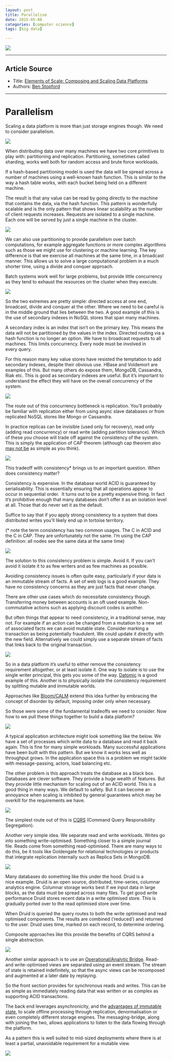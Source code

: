 ```yaml
---
layout: post
title: Parallelism 
date: 2015-05-08
categories: [computer science]
tags: [big data]

---
```


[![](http://sungsoo.github.com/images/scaling_data.png)](http://sungsoo.github.com/images/scaling_data.png)

---
## Article Source

* Title: [Elements of Scale: Composing and Scaling Data Platforms](http://www.benstopford.com/2015/04/28/elements-of-scale-composing-and-scaling-data-platforms/)
* Authors: [Ben Stopford](http://www.benstopford.com)

---

# Parallelism

Scaling a data platform is more than just storage engines though. We
need to consider parallelism.

![](http://sungsoo.github.com/images/Slide27.png)

When distributing data over many machines we have two core primitives to
play with: partitioning and replication. Partitioning, sometimes called
sharding, works well both for random access and brute force workloads.

If a hash-based partitioning model is used the data will be spread
across a number of machines using a well-known hash function. This is
similar to the way a hash table works, with each bucket being held on a
different machine.

The result is that any value can be read by going directly to the
machine that contains the data, via the hash function. This pattern
is wonderfully scalable and is the only pattern that
shows linear scalability as the number of client requests increases.
Requests are isolated to a single machine. Each one will be served
by just a single machine in the cluster.

![](http://sungsoo.github.com/images/Slide28.png)

We can also use partitioning to provide parallelism over batch
computations, for example aggregate functions or more complex algorithms
such as those we might use for clustering or machine learning. The key
difference is that we exercise all machines at the same time, in a
broadcast manner. This allows us to solve a large computational problem
in a much shorter time, using a divide and conquer approach.

Batch systems work well for large problems, but provide little
concurrency as they tend to exhaust the resources on the cluster when
they execute.

![](http://sungsoo.github.com/images/Slide29.png)

So the two extremes are pretty simple: directed access at one end,
broadcast, divide and conquer at the other. Where we need to be careful
is in the middle ground that lies between the two. A good example of
this is the use of secondary indexes in NoSQL stores that span many
machines.

A secondary index is an index that isn’t on the primary key. This means
the data will not be partitioned by the values in the index. Directed
routing via a hash function is no longer an option. We have to broadcast
requests to all machines. This limits concurrency. Every node must
be involved in every query.

For this reason many key value stores have resisted the temptation to
add secondary indexes, despite their obvious use. HBase and Voldemort
are examples of this. But many others do expose them, MongoDB,
Cassandra, Riak etc. This is good as secondary indexes are useful. But
it’s important to understand the effect they will have on the overall
concurrency of the system.

![](http://sungsoo.github.com/images/Slide30.png)

The route out of this concurrency bottleneck is replication. You’ll
probably be familiar with replication either from using async slave
databases or from replicated NoSQL stores like Mongo or Cassandra.

In practice replicas can be invisible (used only for recovery), read
only (adding read concurrency) or read write (adding partition
tolerance). Which of these you choose will trade off against the
consistency of the system. This is simply the application of CAP theorem
(although cap theorem also [may not
be](http://blog.thislongrun.com/2015/04/cap-availability-high-availability-and_16.html)
as simple as you think).

![](http://sungsoo.github.com/images/Slide31.png)

This tradeoff with consistency\* brings us to an important question.
When does consistency matter?

Consistency is expensive. In the database world ACID is guaranteed by
serialisability. This is essentially ensuring that all operations appear
to occur in sequential order.  It turns out to be a pretty expensive
thing. In fact it’s prohibitive enough that many databases don’t offer
it as an isolation level at all. Those that do never set it as the
default.

Suffice to say that if you apply strong consistency to a system that
does distributed writes you’ll likely end up in tortoise territory.

(\* note the term consistency has two common usages. The C in ACID and
the C in CAP. They are unfortunately not the same. I’m using the CAP
definition: all nodes see the same data at the same time)

![](http://sungsoo.github.com/images/Slide33.png)

The solution to this consistency problem is simple. Avoid it. If you
can’t avoid it isolate it to as few writers and as few machines as
possible.

Avoiding consistency issues is often quite easy, particularly if your
data is an immutable stream of facts. A set of web logs is a good
example. They have no consistency concerns as they are just facts that
never change.

There are other use cases which do necessitate consistency though.
Transferring money between accounts is an oft used example.
Non-commutative actions such as applying discount codes is another.

But often things that appear to need consistency, in a traditional
sense, may not. For example if an action can be changed from a mutation
to a new set of associated facts we can avoid
mutable state. Consider marking a transaction as being potentially
fraudulent. We could update it directly with the new field.
Alternatively we could simply use a separate stream of facts that links
back to the original transaction.

![](http://sungsoo.github.com/images/Slide34.png)

So in a data platform it’s useful to either remove the consistency
requirement altogether, or at least isolate it. One way to isolate is to
use the single writer principal, this gets you some of the way.
[Datomic](http://www.datomic.com/) is a good example of this. Another is
to physically isolate the consistency requirement by splitting mutable
and immutable worlds.

Approaches like [Bloom/CALM](http://www.bloom-lang.net/calm/) extend
this idea further by embracing the concept of disorder by default,
imposing order only when necessary.

So those were some of the fundamental tradeoffs we need to consider. Now
how to we pull these things together to build a data platform?

![](http://sungsoo.github.com/images/Slide35.png)

A typical application architecture might look something like the below.
We have a set of processes which write data to a database and read it
back again. This is fine for many simple workloads. Many
successful applications have been built with this pattern. But we know
it works less well as throughput grows. In the application space this is
a problem we might tackle with message-passing, actors, load balancing
etc.

The other problem is this approach treats the database as a black box.
Databases are clever software. They provide a huge wealth of features.
But they provide little mechanism for scaling out of an ACID world. This
is a good thing in many ways. We default to safety. But it can become an
annoyance when scaling is inhibited by general guarantees which may be
overkill for the requirements we have.

![](http://sungsoo.github.com/images/Slide36.png)

The simplest route out of this
is [CQRS](http://martinfowler.com/bliki/CQRS.html) (Command Query
Responsibility Segregation).

Another very simple idea. We separate read and write workloads. Writes
go into something write-optimised. Something closer to a simple journal
file. Reads come from something read-optimised. There are many ways to
do this, be it tools like Goldengate for relational technologies
or products that integrate replication internally such as Replica Sets
in MongoDB.

![](http://sungsoo.github.com/images/Slide37.png)

Many databases do something like this under the hood. Druid is a
nice example. Druid is an open source, distributed, time-series,
columnar analytics engine. Columnar storage works best if we input data
in large blocks, as the data must be spread across many files. To get
good write performance Druid stores recent data in a write optimised
store. This is gradually ported over to the read optimised store over
time.

When Druid is queried the query routes to both the write optimised and
read optimised components. The results are combined (‘reduced’) and
returned to the user. Druid uses time, marked on each record, to
determine ordering.

Composite approaches like this provide the benefits of CQRS behind a
single abstraction.

![](http://sungsoo.github.com/images/Slide38.png)

Another similar approach is to use an [Operational/Analytic
Bridge](http://www.benstopford.com/2015/04/07/upside-down-databases-bridging-the-operational-and-analytic-worlds-with-streams/).
Read- and write-optimised views are separated using an event stream. The
stream of state is retained indefinitely, so that the async views can be
recomposed and augmented at a later date by replaying.

So the front section provides for synchronous reads and writes. This
can be as simple as immediately reading data that was written or as
complex as supporting ACID transactions.

The back end leverages asynchronicity, and the [advantages of immutable
state](http://www.cidrdb.org/cidr2015/Papers/CIDR15_Paper16.pdf), to
scale offline processing through replication, denormalisation or
even completely different storage engines. The messaging-bridge, along
with joining the two, allows applications to listen to the data flowing
through the platform.

As a pattern this is well suited to mid-sized deployments where there is
at least a partial, unavoidable requirement for a mutable view.

![](http://sungsoo.github.com/images/Slide39.png)